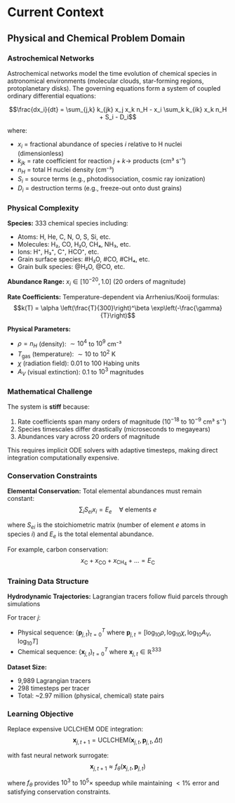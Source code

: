 # Current Context

## Physical and Chemical Problem Domain

### Astrochemical Networks

Astrochemical networks model the time evolution of chemical species in astronomical environments (molecular clouds, star-forming regions, protoplanetary disks). The governing equations form a system of coupled ordinary differential equations:

$$\frac{dx_i}{dt} = \sum_{j,k} k_{jk} x_j x_k n_H - x_i \sum_k k_{ik} x_k n_H + S_i - D_i$$

where:
- $x_i$ = fractional abundance of species $i$ relative to H nuclei (dimensionless)
- $k_{jk}$ = rate coefficient for reaction $j + k \rightarrow$ products (cm³ s⁻¹)
- $n_H$ = total H nuclei density (cm⁻³)
- $S_i$ = source terms (e.g., photodissociation, cosmic ray ionization)
- $D_i$ = destruction terms (e.g., freeze-out onto dust grains)

### Physical Complexity

**Species:** 333 chemical species including:
- Atoms: H, He, C, N, O, S, Si, etc.
- Molecules: H₂, CO, H₂O, CH₄, NH₃, etc.
- Ions: H⁺, H₃⁺, C⁺, HCO⁺, etc.
- Grain surface species: #H₂O, #CO, #CH₄, etc.
- Grain bulk species: @H₂O, @CO, etc.

**Abundance Range:** $x_i \in [10^{-20}, 1.0]$ (20 orders of magnitude)

**Rate Coefficients:** Temperature-dependent via Arrhenius/Kooij formulas:
$$k(T) = \alpha \left(\frac{T}{300}\right)^\beta \exp\left(-\frac{\gamma}{T}\right)$$

**Physical Parameters:**
- $\rho = n_H$ (density): $\sim 10^4$ to $10^9$ cm⁻³
- $T_{\text{gas}}$ (temperature): $\sim 10$ to $10^2$ K
- $\chi$ (radiation field): $0.01$ to $100$ Habing units
- $A_V$ (visual extinction): $0.1$ to $10^3$ magnitudes

### Mathematical Challenge

The system is **stiff** because:
1. Rate coefficients span many orders of magnitude ($10^{-18}$ to $10^{-9}$ cm³ s⁻¹)
2. Species timescales differ drastically (microseconds to megayears)
3. Abundances vary across 20 orders of magnitude

This requires implicit ODE solvers with adaptive timesteps, making direct integration computationally expensive.

### Conservation Constraints

**Elemental Conservation:** Total elemental abundances must remain constant:
$$\sum_i S_{ei} x_i = E_e \quad \forall \text{ elements } e$$

where $S_{ei}$ is the stoichiometric matrix (number of element $e$ atoms in species $i$) and $E_e$ is the total elemental abundance.

For example, carbon conservation:
$$x_{\text{C}} + x_{\text{CO}} + x_{\text{CH}_4} + \ldots = E_{\text{C}}$$

### Training Data Structure

**Hydrodynamic Trajectories:** Lagrangian tracers follow fluid parcels through simulations

For tracer $j$:
- Physical sequence: $\{\mathbf{p}_{j,t}\}_{t=0}^{T}$ where $\mathbf{p}_{j,t} = [\log_{10}\rho, \log_{10}\chi, \log_{10}A_V, \log_{10}T]$
- Chemical sequence: $\{\mathbf{x}_{j,t}\}_{t=0}^{T}$ where $\mathbf{x}_{j,t} \in \mathbb{R}^{333}$

**Dataset Size:**
- 9,989 Lagrangian tracers
- 298 timesteps per tracer
- Total: ~2.97 million (physical, chemical) state pairs

### Learning Objective

Replace expensive UCLCHEM ODE integration:
$$\mathbf{x}_{j,t+1} = \text{UCLCHEM}(\mathbf{x}_{j,t}, \mathbf{p}_{j,t}, \Delta t)$$

with fast neural network surrogate:
$$\mathbf{x}_{j,t+1} \approx f_\theta(\mathbf{x}_{j,t}, \mathbf{p}_{j,t})$$

where $f_\theta$ provides $10^3$ to $10^5\times$ speedup while maintaining $<1\%$ error and satisfying conservation constraints.
